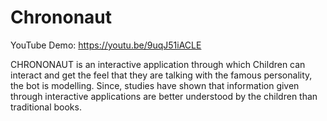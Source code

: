 # Chrononaut

YouTube Demo: https://youtu.be/9uqJ51iACLE

CHRONONAUT is an interactive application through which Children can interact and get the feel that they are talking with the famous personality, the bot is modelling. Since, studies have shown that information given through interactive applications are better understood by the children than traditional books. 
